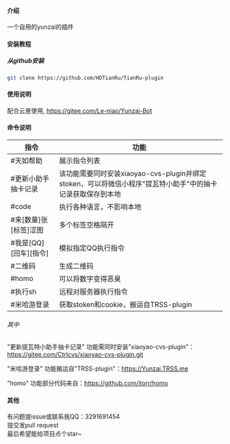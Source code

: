 #### 介绍

一个自用的yunzai的插件

#### 安装教程

##### 从github安装
```bash
git clone https://github.com/HDTianRu/TianRu-plugin
```

#### 使用说明
配合云崽使用, https://gitee.com/Le-niao/Yunzai-Bot

#### 命令说明

|指令|功能|
|-----|-----|
|#天如帮助|展示指令列表|
|#更新小助手抽卡记录|该功能需要同时安装xiaoyao-cvs-plugin并绑定stoken，可以将微信小程序"提瓦特小助手"中的抽卡记录获取保存到本地|
|#code|执行各种语言，不影响本地|
|#来[数量]张[标签]涩图|多个标签空格隔开|
|#我是[QQ][回车][指令]|模拟指定QQ执行指令|
|#二维码|生成二维码|
|#homo|可以将数字变得恶臭|
|#执行sh|远程对服务器执行指令|
|#米哈游登录|获取stoken和cookie，搬运自TRSS-plugin|


###### 其中
"更新提瓦特小助手抽卡记录" 功能需同时安装"xiaoyao-cvs-plugin"：https://gitee.com/Ctrlcvs/xiaoyao-cvs-plugin.git  

"米哈游登录" 功能搬运自"TRSS-plugin"：https://Yunzai.TRSS.me  

"homo" 功能部分代码来自：https://github.com/itorr/homo  

#### 其他
有问题提issue或联系我QQ：3291691454  
提交发pull request  
最后希望能给项目点个star~